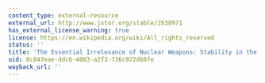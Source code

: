 ```yaml
---
content_type: external-resource
external_url: http://www.jstor.org/stable/2538971
has_external_license_warning: true
license: https://en.wikipedia.org/wiki/All_rights_reserved
status: ''
title: 'The Essential Irrelevance of Nuclear Weapons: Stability in the Postwar World'
uid: 8c847eae-ddc6-4083-a2f3-736c972d68fe
wayback_url: ''
---
```

